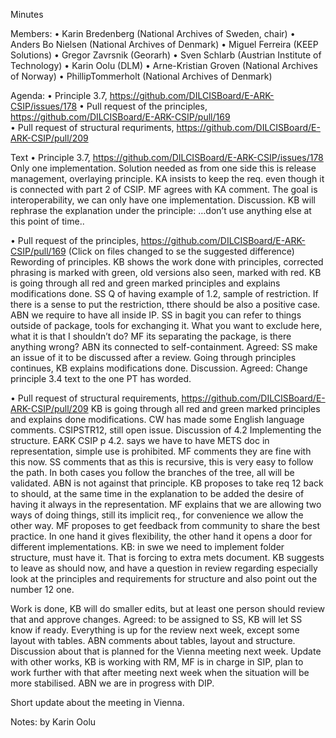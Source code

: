 Minutes

Members: 
•	Karin Bredenberg (National Archives of Sweden, chair)
•	Anders Bo Nielsen (National Archives of Denmark)
•	Miguel Ferreira (KEEP Solutions)
•	Gregor Zavrsnik (Georarh)
•	Sven Schlarb (Austrian Institute of Technology)
•	Karin Oolu (DLM)
•	Arne-Kristian Groven (National Archives of Norway)
•	PhillipTommerholt (National Archives of Denmark)

Agenda: 
•	Principle 3.7, https://github.com/DILCISBoard/E-ARK-CSIP/issues/178
•	Pull request of the principles, https://github.com/DILCISBoard/E-ARK-CSIP/pull/169  
•	Pull request of structural requriments, https://github.com/DILCISBoard/E-ARK-CSIP/pull/209

Text
•	Principle 3.7, https://github.com/DILCISBoard/E-ARK-CSIP/issues/178
Only one implementation. Solution needed as from one side this is release management, overlaying principle. KA insists to keep the req. even though it is connected with part 2 of CSIP. MF agrees with KA comment. The goal is interoperability, we can only have one implementation. Discussion. KB will rephrase the explanation under the principle: …don’t use anything else at this point of time.. 

•	Pull request of the principles, https://github.com/DILCISBoard/E-ARK-CSIP/pull/169  (Click on files changed to se the suggested difference)
Rewording of principles. KB shows the work done with principles, corrected phrasing is marked with green, old versions also seen, marked with red. KB is going through all red and green marked principles and explains modifications done. SS Q of having example of 1.2, sample of restriction. If there is a sense to put the restriction, tthere should be also a positive case. ABN we require to have all inside IP. SS in bagit you can refer to things outside of package, tools for exchanging it. What you want to exclude here, what it is that I shouldn’t do? MF its separating the package, is there anything wrong? ABN its connected to self-containment. Agreed: SS make an issue of it to be discussed after a review. 
Going through principles continues, KB explains modifications done. Discussion. Agreed: Change principle 3.4 text to the one PT has worded.

•	Pull request of structural requirements, https://github.com/DILCISBoard/E-ARK-CSIP/pull/209 
KB is going through all red and green marked principles and explains done  modifications. CW has made some English language comments. 
CSIPSTR12,  still open issue. Discussion of 4.2 Implementing the structure. EARK CSIP p 4.2. says we have to have METS doc in representation, simple use is prohibited. MF comments they are fine with this now. SS comments that as this is recursive, this is very easy to follow the path. In both cases you follow the branches of the tree, all will be validated. ABN is not against that principle. KB proposes to take req 12 back to should, at the same time in the explanation to be added the desire of having it always in the representation. MF explains that we are allowing two ways of doing things, still its implicit req., for convenience we allow the other way. MF proposes to get feedback from community to share the best practice. In one hand it gives flexibility, the other hand it opens a door for different implementations. KB: in swe we need to implement folder structure, must have it. That is forcing to extra mets document. KB suggests to leave as should now, and have a question in review regarding especially look at the principles and requirements for structure and also point out the number 12 one.

Work is done, KB will do smaller edits, but at least one person should review that and approve changes. Agreed: to be assigned to SS, KB will let SS know if ready. 
Everything is up for the review next week, except some layout with tables. ABN comments about tables, layout and structure. Discussion about that is planned for the Vienna meeting next week. 
Update with other works, KB is working with RM, MF is in charge in SIP, plan to work further with that after meeting next week when the situation will be more stabilised. ABN we are in progress with DIP. 

Short update about the meeting in Vienna. 

Notes: by Karin Oolu

